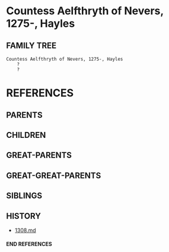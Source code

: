 # Countess Aelfthryth of Nevers, 1275-, Hayles

## FAMILY TREE
```
Countess Aelfthryth of Nevers, 1275-, Hayles
    ?
    ?
```


# REFERENCES

## PARENTS 

## CHILDREN 

## GREAT-PARENTS 

## GREAT-GREAT-PARENTS 
## SIBLINGS

 
## HISTORY
* [1308.md](../h/1308.md)

#### END REFERENCES
